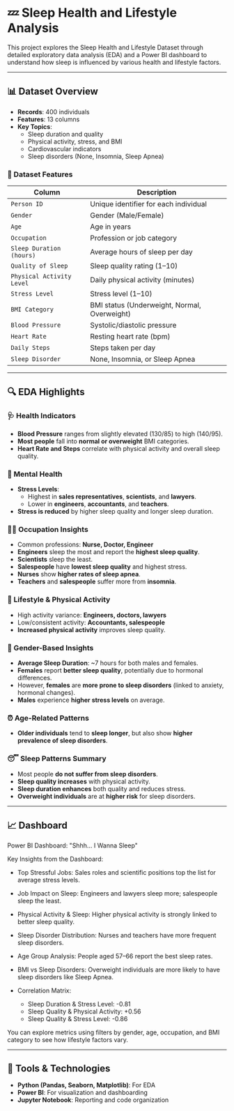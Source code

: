 # 💤 Sleep Health and Lifestyle Analysis

This project explores the Sleep Health and Lifestyle Dataset through detailed exploratory data analysis (EDA) and a Power BI dashboard to understand how sleep is influenced by various health and lifestyle factors.

---

## 📊 Dataset Overview

- **Records**: 400 individuals
- **Features**: 13 columns
- **Key Topics**:
  - Sleep duration and quality
  - Physical activity, stress, and BMI
  - Cardiovascular indicators
  - Sleep disorders (None, Insomnia, Sleep Apnea)

### 🧾 Dataset Features

| Column                        | Description |
|------------------------------|-------------|
| `Person ID`                  | Unique identifier for each individual |
| `Gender`                     | Gender (Male/Female) |
| `Age`                        | Age in years |
| `Occupation`                 | Profession or job category |
| `Sleep Duration (hours)`     | Average hours of sleep per day |
| `Quality of Sleep`           | Sleep quality rating (1–10) |
| `Physical Activity Level`    | Daily physical activity (minutes) |
| `Stress Level`               | Stress level (1–10) |
| `BMI Category`               | BMI status (Underweight, Normal, Overweight) |
| `Blood Pressure`             | Systolic/diastolic pressure |
| `Heart Rate`                 | Resting heart rate (bpm) |
| `Daily Steps`                | Steps taken per day |
| `Sleep Disorder`             | None, Insomnia, or Sleep Apnea |

---

## 🔍 EDA Highlights

### 🩺 Health Indicators
- **Blood Pressure** ranges from slightly elevated (130/85) to high (140/95).
- **Most people** fall into **normal or overweight** BMI categories.
- **Heart Rate and Steps** correlate with physical activity and overall sleep quality.

### 🧠 Mental Health
- **Stress Levels**:
  - Highest in **sales representatives**, **scientists**, and **lawyers**.
  - Lower in **engineers**, **accountants**, and **teachers**.
- **Stress is reduced** by higher sleep quality and longer sleep duration.

### 🧑‍⚕️ Occupation Insights
- Common professions: **Nurse, Doctor, Engineer**
- **Engineers** sleep the most and report the **highest sleep quality**.
- **Scientists** sleep the least.
- **Salespeople** have **lowest sleep quality** and highest stress.
- **Nurses** show **higher rates of sleep apnea**.
- **Teachers** and **salespeople** suffer more from **insomnia**.

### 🚶 Lifestyle & Physical Activity
- High activity variance: **Engineers, doctors, lawyers**
- Low/consistent activity: **Accountants, salespeople**
- **Increased physical activity** improves sleep quality.

### 🧬 Gender-Based Insights
- **Average Sleep Duration**: ~7 hours for both males and females.
- **Females** report **better sleep quality**, potentially due to hormonal differences.
- However, **females** are **more prone to sleep disorders** (linked to anxiety, hormonal changes).
- **Males** experience **higher stress levels** on average.

### ⏰ Age-Related Patterns
- **Older individuals** tend to **sleep longer**, but also show **higher prevalence of sleep disorders**.

### 😴 Sleep Patterns Summary
- Most people **do not suffer from sleep disorders**.
- **Sleep quality increases** with physical activity.
- **Sleep duration enhances** both quality and reduces stress.
- **Overweight individuals** are at **higher risk** for sleep disorders.

---

## 📈 Dashboard

Power BI Dashboard: "Shhh... I Wanna Sleep"


Key Insights from the Dashboard:
- Top Stressful Jobs: Sales roles and scientific positions top the list for average stress levels.

- Job Impact on Sleep: Engineers and lawyers sleep more; salespeople sleep the least.

- Physical Activity & Sleep: Higher physical activity is strongly linked to better sleep quality.

- Sleep Disorder Distribution: Nurses and teachers have more frequent sleep disorders.

- Age Group Analysis: People aged 57–66 report the best sleep rates.

- BMI vs Sleep Disorders: Overweight individuals are more likely to have sleep disorders like Sleep Apnea.

- Correlation Matrix:

  - Sleep Duration & Stress Level: -0.81
  - Sleep Quality & Physical Activity: +0.56
  - Sleep Quality & Stress Level: -0.86

You can explore metrics using filters by gender, age, occupation, and BMI category to see how lifestyle factors vary.

---

## 🚀 Tools & Technologies

- **Python (Pandas, Seaborn, Matplotlib)**: For EDA
- **Power BI**: For visualization and dashboarding
- **Jupyter Notebook**: Reporting and code organization
